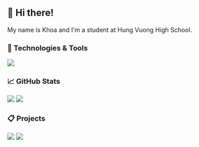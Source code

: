 ## 👋 Hi there!

My name is Khoa and I'm a student at Hung Vuong High School.

### 🔧 Technologies & Tools

![](https://img.shields.io/badge/Editor-VSCode-informational?style=flat-square&logo=visual-studio-code&logoColor=white&color=5194f0)

### 📈 GitHub Stats

![](https://github-readme-stats.vercel.app/api/top-langs/?username=khoakhongwibuuu&layout=compact&theme=swift&langs_count=8) ![](https://github-readme-stats.vercel.app/api?username=khoakhongwibuuu&show_icons=true&theme=swift)


### 📋 Projects

[![](https://github-readme-stats.vercel.app/api/pin/?username=khoakhongwibuuu&repo=THHV-Bot)](https://github.com/khoakhongwibuuu/THHV-Bot) [![](https://github-readme-stats.vercel.app/api/pin/?username=khoakhongwibuuu&repo=mc-texture)](https://github.com/khoakhongwibuuu/mc-texture)

